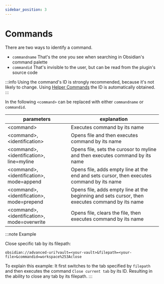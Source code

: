 ```yaml
---
sidebar_position: 3
---
```


# Commands

There are two ways to identify a command.
- `commandname` That's the one you see when searching in Obsidian's command palette
- `commandid` That's invisible to the user, but can be read from the plugin's source code

:::info
Using the command's ID is strongly recommended, because it's not likely to change. Using [Helper Commands](../tips/helper_commands.md) the ID is automatically obtained.
:::

In the following `<command>` can be replaced with either `commandname` or `commandid`.

| parameters                                    | explanation                                                                                     |
| --------------------------------------------- | ----------------------------------------------------------------------------------------------- |
| <command\>                                    | Executes command by its name                                                                    |
| <command\>, <identification\>                 | Opens file and then executes command by its name                                                |
| <command\>, <identification\>, line=myline    | Opens file, sets the curosor to myline and then executes command by its name                    | 
| <command\>, <identification\>, mode=append    | Opens file, adds empty line at the end and sets cursor, then executes command by its name       |
| <command\>, <identification\>, mode=prepend   | Opens file, adds empty line at the beginning and sets cursor, then executes command by its name |
| <command\>, <identification\>, mode=overwrite | Opens file, clears the file, then executes command by its name                                  |


:::note Example

Close specific tab by its filepath:
```uri
obsidian://advanced-uri?vault=<your-vault>&filepath=<your-file>&commandid=workspace%253Aclose
```

To explain this example: It first switches to the tab specified by `filepath` and then executes the command `Close current tab` by its ID. Resulting in the ability to close any tab by its filepath.
:::


